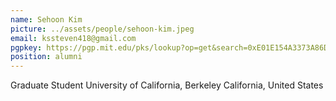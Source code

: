 ```yaml
---
name: Sehoon Kim
picture: ../assets/people/sehoon-kim.jpeg
email: kssteven418@gmail.com
pgpkey: https://pgp.mit.edu/pks/lookup?op=get&search=0xE01E154A3373A86D
position: alumni
---
```

Graduate Student
University of California, Berkeley
California, United States
